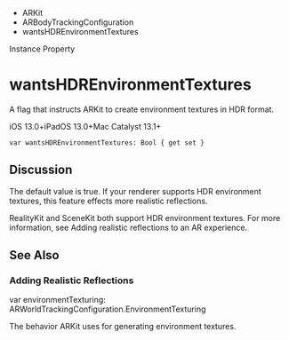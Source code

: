 

- ARKit
- ARBodyTrackingConfiguration
-  wantsHDREnvironmentTextures 

Instance Property

# wantsHDREnvironmentTextures

A flag that instructs ARKit to create environment textures in HDR format.

iOS 13.0+iPadOS 13.0+Mac Catalyst 13.1+

``` source
var wantsHDREnvironmentTextures: Bool { get set }
```

## Discussion

The default value is true. If your renderer supports HDR environment textures, this feature effects more realistic reflections.

RealityKit and SceneKit both support HDR environment textures. For more information, see Adding realistic reflections to an AR experience.

## See Also

### Adding Realistic Reflections

var environmentTexturing: ARWorldTrackingConfiguration.EnvironmentTexturing

The behavior ARKit uses for generating environment textures.

